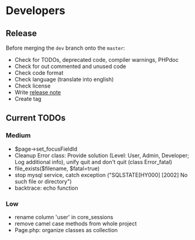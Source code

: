 Developers
==========

Release
-------
Before merging the `dev` branch onto the `master`:
* Check for TODOs, deprecated code, compiler warnings, PHPdoc
* Check for out commented and unused code
* Check code format
* Check language (translate into english)
* Check license
* Write [release note](../release_notes.md)
* Create tag

Current TODOs
-------------

### Medium
* $page->set_focusFieldId
* Cleanup Error class: Provide solution (Level: User, Admin, Developer; Log additional info), unify quit and don't quit (class Error_fatal)
* file_exists($filename, $fatal=true)
* stop mysql service, catch exception ("SQLSTATE\[HY000] \[2002] No such file or directory")
* backtrace: echo function

### Low
* rename column 'user' in core_sessions
* remove camel case methods from whole project
* Page.php: organize classes as collection
